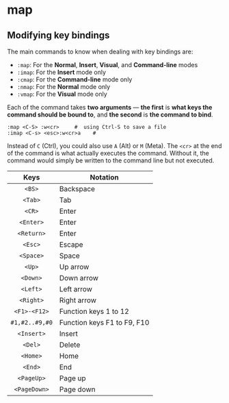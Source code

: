 # map

## Modifying key bindings

The main commands to know when dealing with key bindings are:
- `:map`: For the **Normal**, **Insert**, **Visual**, and **Command-line** modes
- `:imap`: For the **Insert** mode only
- `:cmap`: For the **Command-line** mode only
- `:nmap`: For the **Normal** mode only
- `:vmap`: For the **Visual** mode only

Each of the command takes **two arguments** — **the first** is **what keys the command should be bound to**, and **the second** is **the command to bind**.

```
:map <C-S> :w<cr>     #  using Ctrl-S to save a file
:imap <C-s> <esc>:w<cr>a    # 
```

Instead of `C` (Ctrl), you could also use `A` (Alt) or `M` (Meta). 
The `<cr>` at the end of the command is what actually executes the command. Without it, the command would simply be written to the command line but not executed.

| Keys           | Notation                    |
| :------------: | --------------------------- |
| `<BS>`         | Backspace                   |
| `<Tab>`        | Tab                         |
| `<CR>`         | Enter                       |
| `<Enter>`      | Enter                       |
| `<Return>`     | Enter                       |
| `<Esc>`        | Escape                      |
| `<Space>`      | Space                       |
| `<Up>`         | Up arrow                    |
| `<Down>`       | Down arrow                  |
| `<Left>`       | Left arrow                  |
| `<Right>`      | Right arrow                 |
| `<F1>-<F12>`   | Function keys 1 to 12       |
| `#1,#2..#9,#0` | Function keys F1 to F9, F10 |
| `<Insert>`     | Insert                      |
| `<Del>`        | Delete                      |
| `<Home>`       | Home                        |
| `<End>`        | End                         |
| `<PageUp>`     | Page up                     |
| `<PageDown>`   | Page down                   |







